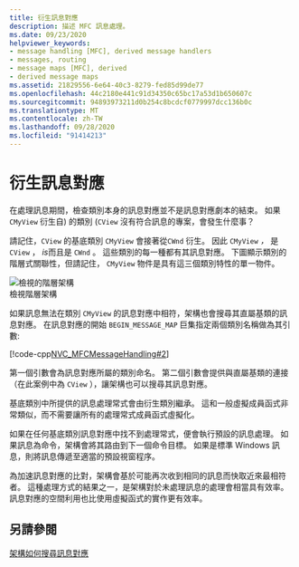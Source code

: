 ```yaml
---
title: 衍生訊息對應
description: 描述 MFC 訊息處理。
ms.date: 09/23/2020
helpviewer_keywords:
- message handling [MFC], derived message handlers
- messages, routing
- message maps [MFC], derived
- derived message maps
ms.assetid: 21829556-6e64-40c3-8279-fed85d99de77
ms.openlocfilehash: 44c2180e441c91d34350c65bc17a53d1b650607c
ms.sourcegitcommit: 94893973211d0b254c8bcdcf0779997dcc136b0c
ms.translationtype: MT
ms.contentlocale: zh-TW
ms.lasthandoff: 09/28/2020
ms.locfileid: "91414213"
---
```

# <a name="derived-message-maps"></a>衍生訊息對應

在處理訊息期間，檢查類別本身的訊息對應並不是訊息對應劇本的結束。 如果 `CMyView` 衍生自) 的類別 (`CView` 沒有符合訊息的專案，會發生什麼事？

請記住，`CView` 的基底類別 `CMyView` 會接著從`CWnd` 衍生。 因此 `CMyView` *，* 是 `CView` ， *is*而且是 `CWnd` 。 這些類別的每一種都有其訊息對應。 下圖顯示類別的階層式關聯性，但請記住， `CMyView` 物件是具有這三個類別特性的單一物件。

![檢視的階層架構](../mfc/media/vc38621.gif "檢視的階層架構") <br/>
檢視階層架構

如果訊息無法在類別 `CMyView` 的訊息對應中相符，架構也會搜尋其直屬基類的訊息對應。 在訊息對應的開始 `BEGIN_MESSAGE_MAP` 巨集指定兩個類別名稱做為其引數:

[!code-cpp[NVC_MFCMessageHandling#2](codesnippet/cpp/derived-message-maps_1.cpp)]

第一個引數會為訊息對應所屬的類別命名。 第二個引數會提供與直屬基類的連接（在此案例中為 `CView` ），讓架構也可以搜尋其訊息對應。

基底類別中所提供的訊息處理常式會由衍生類別繼承。 這和一般虛擬成員函式非常類似，而不需要讓所有的處理常式成員函式虛擬化。

如果在任何基底類別訊息對應中找不到處理常式，便會執行預設的訊息處理。 如果訊息為命令，架構會將其路由到下一個命令目標。 如果是標準 Windows 訊息，則將訊息傳遞至適當的預設視窗程序。

為加速訊息對應的比對，架構會基於可能再次收到相同的訊息而快取近來最相符者。 這種處理方式的結果之一，是架構對於未處理訊息的處理會相當具有效率。 訊息對應的空間利用也比使用虛擬函式的實作更有效率。

## <a name="see-also"></a>另請參閱

[架構如何搜尋訊息對應](how-the-framework-searches-message-maps.md)
